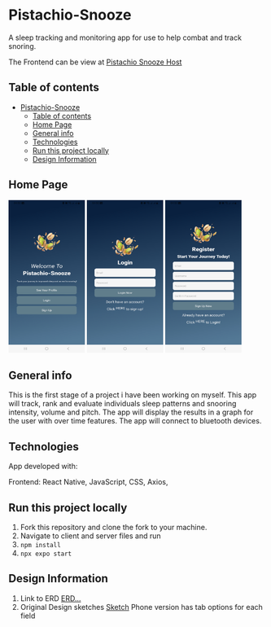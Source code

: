 # Pistachio-Snooze

A sleep tracking and monitoring app for use to help combat and track snoring.

The Frontend can be view at [Pistachio Snooze Host]()

## Table of contents

- [Pistachio-Snooze](#pistachio-snooze)
  - [Table of contents](#table-of-contents)
  - [Home Page](#home-page)
  - [General info](#general-info)
  - [Technologies](#technologies)
  - [Run this project locally](#run-this-project-locally)
  - [Design Information](#design-information)

## Home Page

<p>
<img src='./assets/images/welcome-screen.jpg' alt='welcome screen' style='width: 150px; height: 300px;' />
<img src='./assets/images/login-screen.jpg' alt='login screen' style='width: 150px; height: 300px;' />
<img src='./assets/images/register-screen.jpg' alt='register screen' style='width: 150px; height: 300px;' />
</p>

## General info

This is the first stage of a project i have been working on myself.
This app will track, rank and evaluate individuals sleep patterns and snooring intensity, volume and pitch.
The app will display the results in a graph for the user with over time features.
The app will connect to bluetooth devices.

## Technologies

App developed with:

Frontend: React Native, JavaScript, CSS, Axios,

## Run this project locally

1. Fork this repository and clone the fork to your machine.
2. Navigate to client and server files and run
3. `npm install`
4. `npx expo start`

## Design Information

1. Link to ERD [ERD...](https://github.com/webdesignsbytom/webdesignsbytom-app/blob/main/assets/ERD-webdesignsbytom.png)
2. Original Design sketches [Sketch](https://github.com/webdesignsbytom/webdesignsbytom-app/tree/main/assets/design-sketches)
   Phone version has tab options for each field
